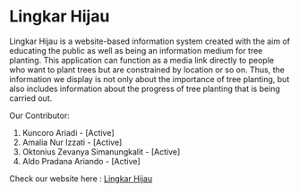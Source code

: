 # Lingkar Hijau

Lingkar Hijau is a website-based information system created with the aim of educating the public as well as being an information medium for tree planting. This application can function as a media link directly to people who want to plant trees but are constrained by location or so on. Thus, the information we display is not only about the importance of tree planting, but also includes information about the progress of tree planting that is being carried out.

Our Contributor:
1. Kuncoro Ariadi - [Active]
2. Amalia Nur Izzati - [Active]
3. Oktonius Zevanya Simanungkalit - [Active]
4. Aldo Pradana Ariando - [Active]

Check our website here : 
[Lingkar Hijau](https://lingkar-hijau-gamma.vercel.app/)
